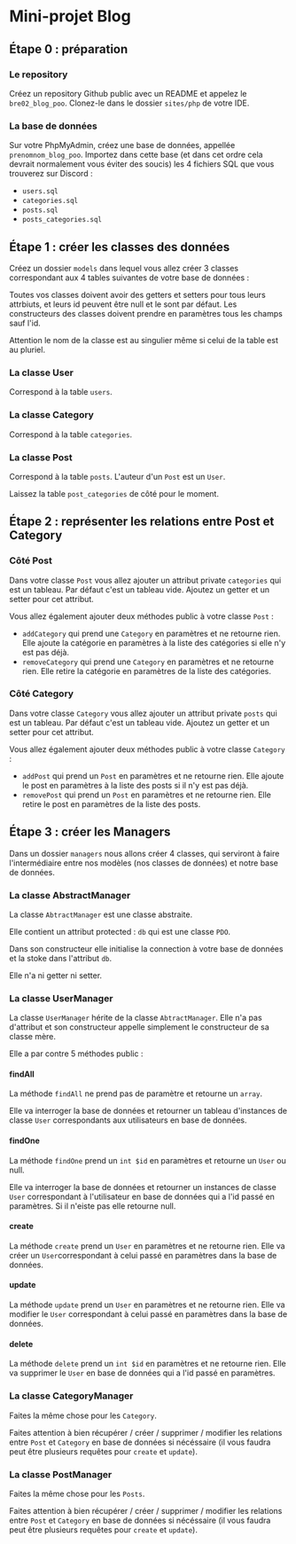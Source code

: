 # Mini-projet Blog

## Étape 0 : préparation

### Le repository

Créez un repository Github public avec un README et appelez le `bre02_blog_poo`.
Clonez-le dans le dossier `sites/php` de votre IDE.

### La base de données

Sur votre PhpMyAdmin, créez une base de données, appellée `prenomnom_blog_poo`.
Importez dans cette base (et dans cet ordre cela devrait normalement vous éviter des soucis) les 4 fichiers SQL que vous trouverez sur Discord :

- `users.sql`
- `categories.sql`
- `posts.sql`
- `posts_categories.sql`


## Étape 1 : créer les classes des données

Créez un dossier `models` dans lequel vous allez créer 3 classes correspondant aux 4 tables suivantes de votre base de données :

Toutes vos classes doivent avoir des getters et setters pour tous leurs attrbiuts, et leurs id peuvent être null et le sont par défaut. Les constructeurs des classes doivent prendre en paramètres tous les champs sauf l'id.

Attention le nom de la classe est au singulier même si celui de la table est au pluriel.

### La classe User

Correspond à la table `users`.

### La classe Category

Correspond à la table `categories`.

### La classe Post

Correspond à la table `posts`. L'auteur d'un `Post` est un `User`.

Laissez la table `post_categories` de côté pour le moment.


## Étape 2 : représenter les relations entre Post et Category

### Côté Post

Dans votre classe `Post` vous allez ajouter un attribut private `categories` qui est un tableau. Par défaut c'est un tableau vide. Ajoutez un getter et un setter pour cet attribut.

Vous allez également ajouter deux méthodes public à votre classe `Post` :

- `addCategory` qui prend une `Category` en paramètres et ne retourne rien. Elle ajoute la catégorie en paramètres à la liste des catégories si elle n'y est pas déjà.
- `removeCategory` qui prend une `Category` en paramètres et ne retourne rien. Elle retire la catégorie en paramètres de la liste des catégories.

### Côté Category

Dans votre classe `Category` vous allez ajouter un attribut private `posts` qui est un tableau. Par défaut c'est un tableau vide. Ajoutez un getter et un setter pour cet attribut.

Vous allez également ajouter deux méthodes public à votre classe `Category` :

- `addPost` qui prend un `Post` en paramètres et ne retourne rien. Elle ajoute le post en paramètres à la liste des posts si il n'y est pas déjà.
- `removePost` qui prend un `Post` en paramètres et ne retourne rien. Elle retire le post en paramètres de la liste des posts.


## Étape 3 : créer les Managers

Dans un dossier `managers` nous allons créer 4 classes, qui serviront à faire l'intermédiaire entre nos modèles (nos classes de données) et notre base de données.

### La classe AbstractManager

La classe `AbtractManager` est une classe abstraite.

Elle contient un attribut protected : `db` qui est une classe `PDO`.

Dans son constructeur elle initialise la connection à votre base de données et la stoke dans l'attribut `db`.

Elle n'a ni getter ni setter.


### La classe UserManager

La classe `UserManager` hérite de la classe `AbtractManager`. Elle n'a pas d'attribut et son constructeur appelle simplement le constructeur de sa classe mère.

Elle a par contre 5 méthodes public :

#### findAll

La méthode `findAll` ne prend pas de paramètre et retourne un `array`.

Elle va interroger la base de données et retourner un tableau d'instances de classe `User` correspondants aux utilisateurs en base de données.

#### findOne

La méthode `findOne` prend un `int $id` en paramètres et retourne un `User` ou null.

Elle va interroger la base de données et retourner un instances de classe `User` correspondant à l'utilisateur en base de données qui a l'id passé en paramètres. Si il n'eiste pas elle retourne null.

#### create

La méthode `create` prend un `User` en paramètres et ne retourne rien. Elle va créer un `User`correspondant à celui passé en paramètres dans la base de données.

#### update

La méthode `update` prend un `User` en paramètres et ne retourne rien. Elle va modifier le `User` correspondant à celui passé en paramètres dans la base de données.

#### delete

La méthode `delete` prend un `int $id` en paramètres et ne retourne rien. Elle va supprimer le `User` en base de données qui a l'id passé en paramètres.

### La classe CategoryManager

Faites la même chose pour les `Category`.

Faites attention à bien récupérer / créer / supprimer / modifier les relations entre `Post` et `Category` en base de données si nécéssaire (il vous faudra peut être plusieurs requêtes pour `create` et `update`).

### La classe PostManager

Faites la même chose pour les `Posts`.

Faites attention à bien récupérer / créer / supprimer / modifier les relations entre `Post` et `Category` en base de données si nécéssaire (il vous faudra peut être plusieurs requêtes pour `create` et `update`).



